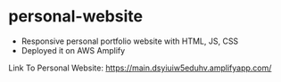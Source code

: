 # personal-website
- Responsive personal portfolio website with HTML, JS, CSS
- Deployed it on AWS Amplify

Link To Personal Website: 
https://main.dsyiuiw5eduhv.amplifyapp.com/
